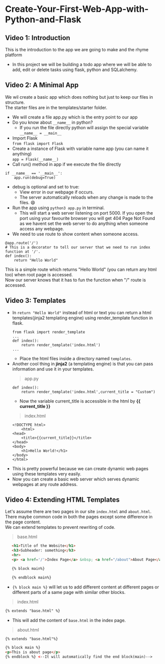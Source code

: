 # Create-Your-First-Web-App-with-Python-and-Flask

## Video 1: Introduction
This is the introduction to the app we are going to make and the rhyme platform
- In this project we will be building a todo app where we will be able to add, edit or delete tasks using flask, python and SQLalchemy.

## Video 2: A Minimal App
We wil create a basic app which does nothing but just to keep our files in structure.  
The starter files are in the templates/starter folder.
* We will create a file app.py which is the entry point to our app
* Do you know about `__name__` in python?
    * If you run the file directly python will assign the special variable `__name__ = __main__`  
* Import Flask  
`from flask import Flask`
* Create a instance of Flask with variable name app (you can name it anything)  
`app = Flask(__name__)`
* Call run() method in app if we execute the file directly  
```python3
if __name__ == '__main__':
    app.run(debug=True)
```
* debug is optional and set to true:
    *  View error in our webpage if occurs.
    * The server automatically reloads when any change is made to the files. :smile: 
* Run the app using `python3 app.py` in terminal.  
    * This will start a web server listening on port 5000. If you open the port using your favourite browser you will get 404 Page Not Found as we havent set the web server to do anything when someone access any webpage.
* We need to use route to show content when someone access.  
```python3
@app.route('/') 
# This is a decorator to tell our server that we need to run index function at '/'.
def index():
    return "Hello World"
```
This is a simple route which returns "Hello World" (you can return any html too) when root page is accessed.  
Now our server knows that it has to fun the function when "/" route is accessed.

## Video 3: Templates
* In `return "Hello World"` instead of html or text you can return a html templates(jinja2 templating engine) using render_template function in flask.
    ```python3
    from flask import render_template
    ...
    def index():
        return render_template('index.html')
    ...

    ```
    * Place the html files inside a directory named `templates`.
* Another cool thing in **jinja2** (a templating engine) is that you can pass information and use it in your templates.
    >app.py  
    ```python3
    def index():
        return render_template('index.html',current_title = "Custom")
    ```
    * Now the variable current_title is accessible in the html by **{{ current_title }}**
    > index.html  
    ```
    <!DOCTYPE html>
        <html>
    <head>
        <title>{{current_title}}</title>
    </head>
    <body>
        <h1>Hello World!</h1>
    </body>
    </html>
    ```
* This is pretty powerful because we can create dynamic web pages using these templates very easily.
* Now you can create a basic web server which serves dynamic webpages at any route address.

## Video 4: Extending HTML Templates

Let's assume there are two pages in our site `index.html` and `about.html`.  
There maybe common code in both the pages except some difference in the page content.  
We can extend templates to prevent rewriting of code.  
> base.html
 ```html
    <h1>Title of the Website</h1>
    <h3>Subheader: something</h3>
    <hr>
    <p> <a href='/'>Index Page</a> &nbsp; <a href="/about">About Page</a></p>

    {% block main%}

    {% endblock main%}
```
* `{% block main %}` will let us to add different content at different pages or different parts of a same page with similar other blocks.
> index.html
```html
{% extends "base.html" %}
```
* This will add the content of `base.html` in the index page.
> about.html
```html
{% extends "base.html"%}

{% block main %}
<p>This is about page</p>
{% endblock %} <--It will automatically find the end block(main)-->
```

